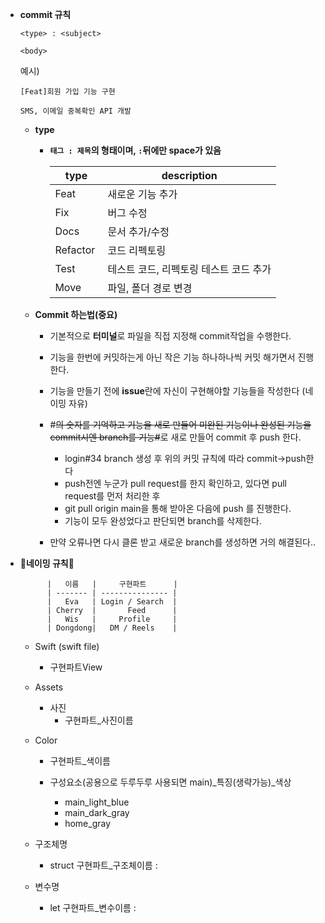 - **commit 규칙**
    
    ```
    <type> : <subject>
    
    <body>
    ```
    
    예시)
    
    ```
    [Feat]회원 가입 기능 구현
    
    SMS, 이메일 중복확인 API 개발
    ```
    
    - **type**
        - **`태그 : 제목`의 형태이며, `:`뒤에만 space가 있음**
            
            
            | type | description |
            | --- | --- |
            | Feat | 새로운 기능 추가 |
            | Fix  | 버그 수정 |
            | Docs  | 문서 추가/수정 |
            | Refactor  | 코드 리펙토링 |
            | Test  | 테스트 코드, 리펙토링 테스트 코드 추가 |
            | Move | 파일, 폴더 경로 변경 |

        

  
    - **Commit 하는법(중요)**
        - 기본적으로 **터미널**로 파일을 직접 지정해 commit작업을 수행한다.
        - 기능을 한번에 커밋하는게 아닌 작은 기능 하나하나씩 커밋 해가면서 진행한다.
        - 기능을 만들기 전에 **issue**란에 자신이 구현해야할 기능들을 작성한다 (네이밍 자유)

            
        - #~~의 숫자를 기억하고 기능을 새로 만들어 미완된 기능이나 완성된 기능을 commit시엔 branch를 기능#~~로 새로 만들어 commit 후 push 한다.
            - login#34 branch 생성 후 위의 커밋 규칙에 따라 commit→push한다
            - push전엔 누군가 pull request를 한지 확인하고, 있다면 pull request를 먼저 처리한 후
            - git pull origin main을 통해 받아온 다음에 push 를 진행한다.
            - 기능이 모두 완성었다고 판단되면 branch를 삭제한다.
        - 만약 오류나면 다시 클론 받고 새로운 branch를 생성하면 거의 해결된다..


- **🌸네이밍 규칙🌸**

            |   이름   |     구현파트      |
            | ------- | --------------- |
            |   Eva   | Login / Search  |
            | Cherry  |       Feed      |
            |   Wis   |     Profile     |
            | Dongdong|   DM / Reels    |


    - Swift (swift file)
        - 구현파트View
  
    - Assets
        - 사진
            - 구현파트_사진이름
              
    - Color
        - 구현파트_색이름

        - 구성요소(공용으로 두루두루 사용되면 main)_특징(생략가능)_색상
            - main_light_blue
            - main_dark_gray
            - home_gray

    - 구조체명
        - struct 구현파트_구조체이름 :     

    - 변수명
        - let 구현파트_변수이름 :     



